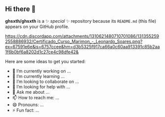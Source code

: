 ## Hi there 👋

**ghsxth/ghsxth** is a ✨ _special_ ✨ repository because its `README.md` (this file) appears on your GitHub profile.

https://cdn.discordapp.com/attachments/1310621480710701086/1313552592558886932/Certificado_Curso_Marimon_-_Leonardo_Soares.png?ex=67591e6e&is=6757ccee&hm=d3b5325f917ca66a0c60aa913391c85b2aa1f6b0bf6a8202d1c27ce4c98dfe42&

Here are some ideas to get you started:

- 🔭 I’m currently working on ...
- 🌱 I’m currently learning ...
- 👯 I’m looking to collaborate on ...
- 🤔 I’m looking for help with ...
- 💬 Ask me about ...
- 📫 How to reach me: ...
- 😄 Pronouns: ...
- ⚡ Fun fact: ...
